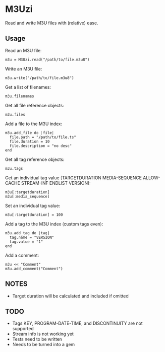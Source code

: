 M3Uzi
======

Read and write M3U files with (relative) ease.

Usage
------

Read an M3U file:

    m3u = M3Uzi.read("/path/to/file.m3u8")

Write an M3U file:

    m3u.write("/path/to/file.m3u8")

Get a list of filenames:

    m3u.filenames

Get all file reference objects:

    m3u.files

Add a file to the M3U index:

    m3u.add_file do |file|
      file.path = "/path/to/file.ts"
      file.duration = 10
      file.description = "no desc"
    end

Get all tag reference objects:

    m3u.tags

Get an individual tag value (TARGETDURATION MEDIA-SEQUENCE ALLOW-CACHE STREAM-INF ENDLIST VERSION):

    m3u[:targetduration]
    m3u[:media_sequence]

Set an individual tag value:

    m3u[:targetduration] = 100

Add a tag to the M3U index (custom tags even):

    m3u.add_tag do |tag|
      tag.name = "VERSION"
      tag.value = "1"
    end

Add a comment:

    m3u << "Comment"
    m3u.add_comment("Comment")


NOTES
------
* Target duration will be calculated and included if omitted


TODO
-----

* Tags KEY, PROGRAM-DATE-TIME, and DISCONTINUITY are not supported
* Stream info is not working yet
* Tests need to be written
* Needs to be turned into a gem

